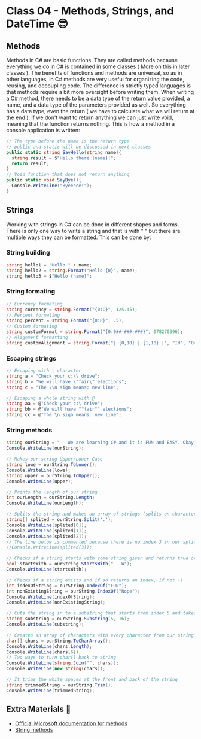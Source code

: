# Class 04 - Methods, Strings, and DateTime 😎

## Methods

Methods in C# are basic functions. They are called methods because everything we do in C# is contained in some classes ( More on this in later classes ). The benefits of functions and methods are universal, so as in other languages, in C# methods are very useful for organizing the code, reusing, and decoupling code. The difference is strictly typed languages is that methods require a bit more oversight before writing them. When writing a C# method, there needs to be a data type of the return value provided, a name, and a data type of the parameters provided as well. So everything has a data type, even the return ( we have to calculate what we will return at the end ). If we don't want to return anything we can just write void, meaning that the function returns nothing. This is how a method in a console application is written:

```csharp
// The type before the name is the return type
// public and static will be discussed in next classes
public static string SayHello(string name){
  string result = $"Hello there {name}!";
  return result;
}
// Void function that does not return anything
public static void SayBye(){
  Console.WriteLine("Byeeeee!");
}
```

## Strings

Working with strings in C# can be done in different shapes and forms. There is only one way to write a string and that is with " " but there are multiple ways they can be formatted. This can be done by:

### String building

```csharp
string hello1 = "Hello " + name;
string hello2 = string.Format("Hello {0}", name);
string hello3 = $"Hello {name}";
```

### String formating

```csharp
// Currency formating
string currency = string.Format("{0:C}", 125.45); 
// Percent formating
string percent = string.Format("{0:P}", .5); 
// Custom formating
string customFormat = string.Format("{0:0##-###-###}", 078270396); 
// Alignment formatting
string customAlignment = string.Format("| {0,10} | {1,10} |", "Id", "Order"); 
```

### Escaping strings

```csharp
// Escaping with \ character
string a = "Check your c:\\ drive";
string b = "We will have \"fair\" elections";
string c = "The \\n sign means: new line";

// Escaping a whole string with @
string aa = @"Check your c:\ drive";
string bb = @"We will have ""fair"" elections";
string cc = @"The \n sign means: new line";
```

### String methods

```csharp
string ourString = "   We are learning C# and it is FUN and EASY. Okay, maybe just FUN.    ";
Console.WriteLine(ourString);

// Makes our string Upper/Lower Case
string lowe = ourString.ToLower();
Console.WriteLine(lowe);
string upper = ourString.ToUpper();
Console.WriteLine(upper);

// Prints the length of our string
int ourLength = ourString.Length;
Console.WriteLine(ourLength);

// Splits the string and makes an array of strings (splits on character selected)
string[] splited = ourString.Split('.');
Console.WriteLine(splited[0]);
Console.WriteLine(splited[1]);
Console.WriteLine(splited[2]);
// The line below is commented because there is no index 3 in our splited array
//Console.WriteLine(splited[3]);

// Checks if a string starts with some string given and returns true or false
bool startsWith = ourString.StartsWith("   W");
Console.WriteLine(startsWith);

// Checks if a string exists and if so returns an index, if not -1
int indexOfString = ourString.IndexOf("FUN");
int nonExistingString = ourString.IndexOf("Nope");
Console.WriteLine(indexOfString);
Console.WriteLine(nonExistingString);

// Cuts the string in to a substring that starts from index 5 and takes the next 16 characters
string substring = ourString.Substring(5, 16);
Console.WriteLine(substring);

// Creates an array of characters with every character from our string
char[] chars = ourString.ToCharArray();
Console.WriteLine(chars.Length);
Console.WriteLine(chars[6]);
// Two ways to turn char[] back to string
Console.WriteLine(string.Join("", chars));
Console.WriteLine(new string(chars));

// It trims the white spaces at the front and back of the string
string trimmedString = ourString.Trim();
Console.WriteLine(trimmedString);
```


## Extra Materials 📘

* [Official Microsoft documentation for methods](https://docs.microsoft.com/en-us/dotnet/csharp/methods)
* [String methods](https://www.completecsharptutorial.com/csharp-articles/csharp-string-function.php)
